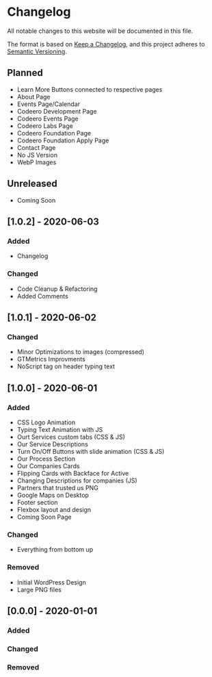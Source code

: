 # Changelog
All notable changes to this website will be documented in this file.

The format is based on [Keep a Changelog](https://keepachangelog.com/en/1.0.0/),
and this project adheres to [Semantic Versioning](https://semver.org/spec/v2.0.0.html).


## Planned
- Learn More Buttons connected to respective pages 
- About Page 
- Events Page/Calendar
- Codeero Development Page
- Codeero Events Page 
- Codeero Labs Page 
- Codeero Foundation Page 
- Codeero Foundation Apply Page 
- Contact Page
- No JS Version
- WebP Images

## Unreleased

- Coming Soon

## [1.0.2] - 2020-06-03
### Added
- Changelog  

### Changed
- Code Cleanup & Refactoring 
- Added Comments 


## [1.0.1] - 2020-06-02
### Changed
- Minor Optimizations to images (compressed)
- GTMetrics Improvments
- NoScript tag on header typing text

## [1.0.0] - 2020-06-01
### Added

- CSS Logo Animation
- Typing Text Animation with JS
- Ourt Services custom tabs (CSS & JS)
- Our Service Descriptions
- Turn On/Off Buttons with slide animation (CSS & JS)
- Our Process Section
- Our Companies Cards
- Flipping Cards with Backface for Active
- Changing Descriptions for companies (JS)
- Partners that trusted us PNG
- Google Maps on Desktop
- Footer section
- Flexbox layout and design
- Coming Soon Page

### Changed
- Everything from bottom up

### Removed
- Initial WordPress Design 
- Large PNG files


## [0.0.0] - 2020-01-01
### Added
### Changed
### Removed

